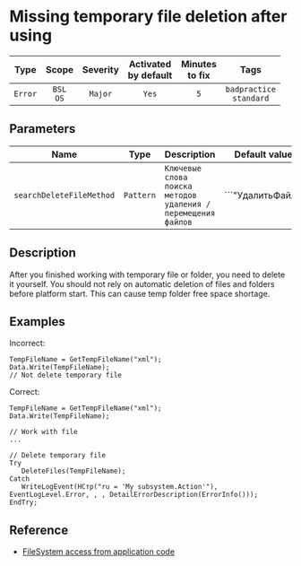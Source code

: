 # Missing temporary file deletion after using

| Type | Scope | Severity | Activated<br/>by default | Minutes<br/>to fix | Tags |
| :-: | :-: | :-: | :-: | :-: | :-: |
| `Error` | `BSL`<br/>`OS` | `Major` | `Yes` | `5` | `badpractice`<br/>`standard` |

## Parameters 

| Name | Type | Description | Default value |
| :-: | :-: | :-- | :-: |
| `searchDeleteFileMethod` | `Pattern` | ```Ключевые слова поиска методов удаления / перемещения файлов``` | ```"УдалитьФайлы|DeleteFiles|ПереместитьФайл|MoveFile"``` |

<!-- Блоки выше заполняются автоматически, не трогать -->
## Description

After you finished working with temporary file or folder, you need to delete it yourself.
You should not rely on automatic deletion of files and folders before platform start. This can cause temp folder free space shortage.

## Examples

Incorrect:

```bsl
TempFileName = GetTempFileName("xml");
Data.Write(TempFileName);
// Not delete temporary file
```

Сorrect:

```bsl
TempFileName = GetTempFileName("xml");
Data.Write(TempFileName);

// Work with file
...

// Delete temporary file
Try
   DeleteFiles(TempFileName);
Catch
   WriteLogEvent(НСтр("ru = 'My subsystem.Action'"), EventLogLevel.Error, , , DetailErrorDescription(ErrorInfo()));
EndTry;
```

## Reference

- [FileSystem access from application code](https://its.1c.ru/db/v8std#content:542:hdoc)
